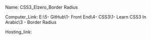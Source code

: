
Name: CSS3_Elzero_Border Radius

Computer_Link: E:\5- GitHub\1- Front End\4- CSS3\1- Learn CSS3 In Arabic\3 - Border Radius

Hosting_link:

